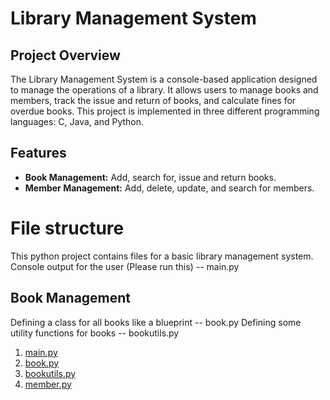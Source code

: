 # Library Management System

## Project Overview
The Library Management System is a console-based application designed to manage the operations of a library. It allows users to manage books and members, track the issue and return of books, and calculate fines for overdue books. This project is implemented in three different programming languages: C, Java, and Python.

## Features
- **Book Management:** Add, search for, issue and return books.
- **Member Management:** Add, delete, update, and search for members.


# File structure

This python project contains files for a basic library management system.
Console output for the user (Please run this) -- main.py

## Book Management

Defining a class for all books like a blueprint -- book.py
Defining some utility functions for books -- bookutils.py

1. [main.py](./main.md)
2. [book.py](./book.md)
3. [bookutils.py](./bookutils.md)
4. [member.py](./member.md)